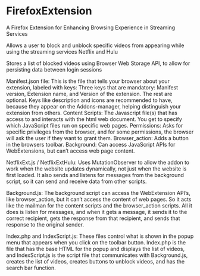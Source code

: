 # FirefoxExtension
A Firefox Extension for Enhancing Browsing Experience in Streaming Services

Allows a user to block and unblock specific videos from appearing while using the streaming services Netflix and Hulu

Stores a list of blocked videos using Browser Web Storage API, to allow for persisting data between login
sessions


Manifest.json file:
This is the file that tells your browser about your extension, labeled with keys:
Three keys that are mandatory: Manifest version, Extension name, and Version of the extension. The rest are optional.
Keys like description and icons are recommended to have, because they appear on the Addons-manager, helping distinguish your extension from others.
Content Scripts: The Javascript file(s) that has access to and interacts with the html web document. You get to specify which JavaScript files run on specific web pages.
Permissions: Asks for specific privileges from the browser, and for some permissions, the browser will ask the user if they want to grant them.
Browser_action: Adds a button in the browsers toolbar.
Background: Can access JavaScript APIs for WebExtensions, but can’t access web page content.


NetflixExt.js / NetflixExtHulu:
Uses MutationObserver to allow the addon to work when the website updates dynamically, not just when the website is first loaded.
It also sends and listens for messages from the background script, so it can send and receive data from other scripts.


Background.js:
The background script can access the WebExtension API’s, like browser_action, but it can’t access the content of web pages. So it acts like the mailman for the content scripts and the browser_action scripts. 
All it does is listen for messages, and when it gets a message, it sends it to the correct recipient, gets the response from that recipient, and sends that response to the original sender.


Index.php and IndexScript.js:
These files control what is shown in the popup menu that appears when you click on the toolbar button. 
Index.php is the file that has the base HTML for the popup and displays the list of videos, and IndexScript.js is the script file that communicates with Background.js, creates the list of videos, creates buttons to unblock videos, and has the search bar function.
